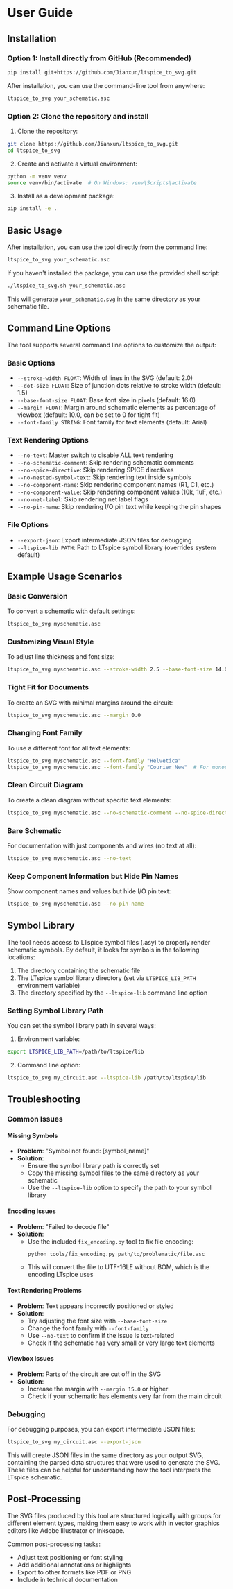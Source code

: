 # User Guide

## Installation

### Option 1: Install directly from GitHub (Recommended)

```bash
pip install git+https://github.com/Jianxun/ltspice_to_svg.git
```

After installation, you can use the command-line tool from anywhere:

```bash
ltspice_to_svg your_schematic.asc
```

### Option 2: Clone the repository and install

1. Clone the repository:
```bash
git clone https://github.com/Jianxun/ltspice_to_svg.git
cd ltspice_to_svg
```

2. Create and activate a virtual environment:
```bash
python -m venv venv
source venv/bin/activate  # On Windows: venv\Scripts\activate
```

3. Install as a development package:
```bash
pip install -e .
```

## Basic Usage

After installation, you can use the tool directly from the command line:

```bash
ltspice_to_svg your_schematic.asc
```

If you haven't installed the package, you can use the provided shell script:

```bash
./ltspice_to_svg.sh your_schematic.asc
```

This will generate `your_schematic.svg` in the same directory as your schematic file.

## Command Line Options

The tool supports several command line options to customize the output:

### Basic Options
- `--stroke-width FLOAT`: Width of lines in the SVG (default: 2.0)
- `--dot-size FLOAT`: Size of junction dots relative to stroke width (default: 1.5)
- `--base-font-size FLOAT`: Base font size in pixels (default: 16.0)
- `--margin FLOAT`: Margin around schematic elements as percentage of viewbox (default: 10.0, can be set to 0 for tight fit)
- `--font-family STRING`: Font family for text elements (default: Arial)

### Text Rendering Options
- `--no-text`: Master switch to disable ALL text rendering
- `--no-schematic-comment`: Skip rendering schematic comments
- `--no-spice-directive`: Skip rendering SPICE directives
- `--no-nested-symbol-text`: Skip rendering text inside symbols
- `--no-component-name`: Skip rendering component names (R1, C1, etc.)
- `--no-component-value`: Skip rendering component values (10k, 1uF, etc.)
- `--no-net-label`: Skip rendering net label flags
- `--no-pin-name`: Skip rendering I/O pin text while keeping the pin shapes

### File Options
- `--export-json`: Export intermediate JSON files for debugging
- `--ltspice-lib PATH`: Path to LTspice symbol library (overrides system default)

## Example Usage Scenarios

### Basic Conversion

To convert a schematic with default settings:

```bash
ltspice_to_svg myschematic.asc
```

### Customizing Visual Style

To adjust line thickness and font size:

```bash
ltspice_to_svg myschematic.asc --stroke-width 2.5 --base-font-size 14.0
```

### Tight Fit for Documents

To create an SVG with minimal margins around the circuit:

```bash
ltspice_to_svg myschematic.asc --margin 0.0
```

### Changing Font Family

To use a different font for all text elements:

```bash
ltspice_to_svg myschematic.asc --font-family "Helvetica"
ltspice_to_svg myschematic.asc --font-family "Courier New"  # For monospace text
```

### Clean Circuit Diagram

To create a clean diagram without specific text elements:

```bash
ltspice_to_svg myschematic.asc --no-schematic-comment --no-spice-directive
```

### Bare Schematic 

For documentation with just components and wires (no text at all):

```bash
ltspice_to_svg myschematic.asc --no-text
```

### Keep Component Information but Hide Pin Names

Show component names and values but hide I/O pin text:

```bash
ltspice_to_svg myschematic.asc --no-pin-name
```

## Symbol Library

The tool needs access to LTspice symbol files (.asy) to properly render schematic symbols. By default, it looks for symbols in the following locations:

1. The directory containing the schematic file
2. The LTspice symbol library directory (set via `LTSPICE_LIB_PATH` environment variable)
3. The directory specified by the `--ltspice-lib` command line option

### Setting Symbol Library Path

You can set the symbol library path in several ways:

1. Environment variable:
```bash
export LTSPICE_LIB_PATH=/path/to/ltspice/lib
```

2. Command line option:
```bash
ltspice_to_svg my_circuit.asc --ltspice-lib /path/to/ltspice/lib
```

## Troubleshooting

### Common Issues

#### Missing Symbols
- **Problem**: "Symbol not found: [symbol_name]"
- **Solution**: 
  - Ensure the symbol library path is correctly set
  - Copy the missing symbol files to the same directory as your schematic
  - Use the `--ltspice-lib` option to specify the path to your symbol library

#### Encoding Issues
- **Problem**: "Failed to decode file"
- **Solution**: 
  - Use the included `fix_encoding.py` tool to fix file encoding:
    ```bash
    python tools/fix_encoding.py path/to/problematic/file.asc
    ```
  - This will convert the file to UTF-16LE without BOM, which is the encoding LTspice uses

#### Text Rendering Problems
- **Problem**: Text appears incorrectly positioned or styled
- **Solution**: 
  - Try adjusting the font size with `--base-font-size`
  - Change the font family with `--font-family`
  - Use `--no-text` to confirm if the issue is text-related
  - Check if the schematic has very small or very large text elements

#### Viewbox Issues
- **Problem**: Parts of the circuit are cut off in the SVG
- **Solution**:
  - Increase the margin with `--margin 15.0` or higher
  - Check if your schematic has elements very far from the main circuit

### Debugging

For debugging purposes, you can export intermediate JSON files:

```bash
ltspice_to_svg my_circuit.asc --export-json
```

This will create JSON files in the same directory as your output SVG, containing the parsed data structures that were used to generate the SVG. These files can be helpful for understanding how the tool interprets the LTspice schematic.

## Post-Processing

The SVG files produced by this tool are structured logically with groups for different element types, making them easy to work with in vector graphics editors like Adobe Illustrator or Inkscape. 

Common post-processing tasks:
- Adjust text positioning or font styling
- Add additional annotations or highlights
- Export to other formats like PDF or PNG
- Include in technical documentation 